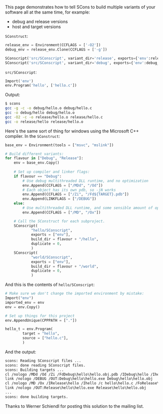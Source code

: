
This page demonstrates how to tell SCons to build multiple variants of your software all at the same time, for example: 

* debug and release versions 
* host and target versions 

`SConstruct`: 
```python
release_env = Environment(CCFLAGS = ['-O2'])
debug_env = release_env.Clone(CCFLAGS = ['-g'])

SConscript('src/SConscript', variant_dir='release', exports={'env':release_env})
SConscript('src/SConscript', variant_dir='debug', exports={'env':debug_env})
```
`src/SConscript`: 
```python
Import('env')
env.Program('hello', ['hello.c'])
```
Output: 
```bash
$ scons
gcc -g -c -o debug/hello.o debug/hello.c
gcc -o debug/hello debug/hello.o
gcc -O2 -c -o release/hello.o release/hello.c
gcc -o release/hello release/hello.o
```
Here's the same sort of thing for windows using the Microsoft C++ compiler.  In the `SConstruct`: 
```python
base_env = Environment(tools = ["msvc", "mslink"])

# Build different variants:
for flavour in ["Debug", "Release"]:
    env = base_env.Copy()
    
    # Set up compiler and linker flags:
    if flavour == "Debug":
        # Use debug multithreaded DLL runtime, and no optimization
        env.Append(CCFLAGS = ["/MDd", "/Od"])
        # Each object has its own pdb, so -jN works
        env.Append(CCFLAGS = ["/Zi", "/Fd${TARGET}.pdb"])
        env.Append(LINKFLAGS = ["/DEBUG"])
    else:
        # Use multithreaded DLL runtime, and some sensible amount of optimization
        env.Append(CCFLAGS = ["/MD", "/Ox"])

    # Call the SConstruct for each subproject.
    SConscript(
            "hello/SConscript",
            exports = ["env"],
            build_dir = flavour + "/hello",
            duplicate = 0,
            )
    SConscript(
            "world/SConscript",
            exports = ["env"],
            build_dir = flavour + "/world",
            duplicate = 0,
            )
```
And this is the contents of `hello/SConscript`: 
```python
# Make sure we don't change the imported environment by mistake:
Import("env")
imported_env = env
env = env.Copy()

# Set up things for this project
env.AppendUnique(CPPPATH = ["."])

hello_t = env.Program(
        target = "hello",
        source = ["hello.c"],
        )
```
And the output: 
```txt
scons: Reading SConscript files ...
scons: done reading SConscript files.
scons: Building targets ...
cl /nologo /MDd /Od /Zi /FdDebug\hello\hello.obj.pdb /IDebug\hello /Ihello /c hello\hello.c /FoDebug\hello\hello.obj hello.c
link /nologo /DEBUG /OUT:Debug\hello\hello.exe Debug\hello\hello.obj
cl /nologo /MD /Ox /IRelease\hello /Ihello /c hello\hello.c /FoRelease\hello\hello.obj hello.c
link /nologo /OUT:Release\hello\hello.exe Release\hello\hello.obj
...
scons: done building targets.
```
Thanks to Werner Schiendl for posting this solution to the mailing list. 
